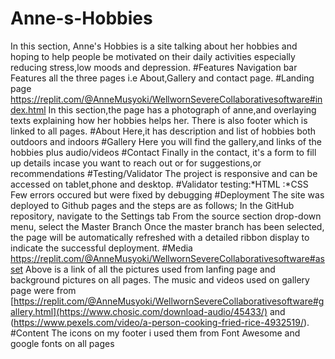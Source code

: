 # Anne-s-Hobbies
In this section, Anne's Hobbies is a site talking about her hobbies and hoping to help people be motivated on their daily activities especially reducing stress,low moods and depression.
#Features
Navigation bar
Features all the three pages i.e About,Gallery and contact page.
#Landing page
https://replit.com/@AnneMusyoki/WellwornSevereCollaborativesoftware#index.html
In this section,the page has a photograph of anne,and overlaying texts explaining how her hobbies helps her.
There is also footer which is linked to all pages.
#About
Here,it has description and list of hobbies both outdoors and indoors
#Gallery
Here you will find the gallery,and links of the hobbies plus audio/videos
#Contact
Finally in the contact, it's a form to fill up details incase you want to reach out or for suggestions,or recommendations
#Testing/Validator
The project is responsive and can be accessed on tablet,phone and desktop.
#Validator testing:*HTML
                  :*CSS
 Few errors occured but were fixed by debugging
#Deployment
The site was deployed to Github pages and the steps are as follows;
  In the GitHub repository, navigate to the Settings tab
  From the source section drop-down menu, select the Master Branch
  Once the master branch has been selected, the page will be automatically refreshed with a detailed ribbon display to indicate the successful deployment.
  #Media
  https://replit.com/@AnneMusyoki/WellwornSevereCollaborativesoftware#asset
  Above is a link of all the pictures used from lanfing page and background pictures on all pages.
The music and videos used on gallery page were from [https://replit.com/@AnneMusyoki/WellwornSevereCollaborativesoftware#gallery.html](https://www.chosic.com/download-audio/45433/) and (https://www.pexels.com/video/a-person-cooking-fried-rice-4932519/).
#Content
The icons on my footer i used them from Font Awesome and google fonts on all pages 

